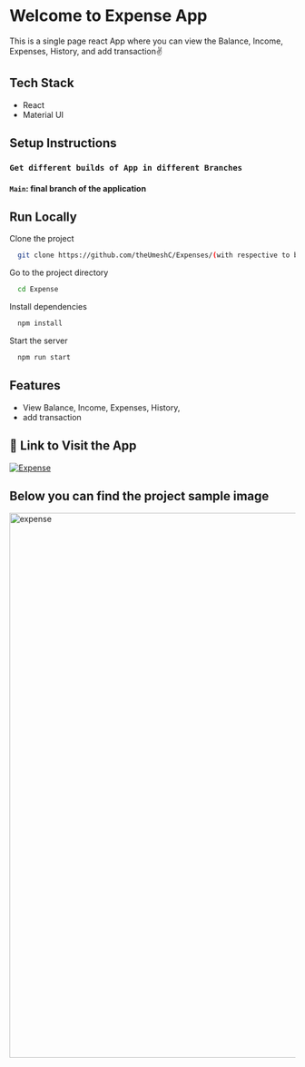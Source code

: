 # Welcome to Expense App

This is a single page react App where you can view the Balance, Income, Expenses, History, and add transaction✌

## Tech Stack
- React
- Material UI 

## Setup Instructions

### `Get different builds of App in different Branches`

#### `Main`: final branch of the application  

## Run Locally

Clone the project

```bash
  git clone https://github.com/theUmeshC/Expenses/(with respective to branches).

```

Go to the project directory

```bash
  cd Expense
```

Install dependencies

```bash
  npm install
```

Start the server

```bash
  npm run start
```

## Features

- View Balance, Income, Expenses, History,
- add transaction

## 🔗 Link to Visit the App 

[![Expense](https://img.shields.io/badge/Expense-000?style=for-the-badge&logo=ko-fi&logoColor=blue)](https://shopify-c2d36.web.app)

## Below you can find the project sample image

<img width="960" alt="expense" src="https://user-images.githubusercontent.com/108338019/210944146-8f3e15c7-5f1e-4a9d-8f58-97289dd8e4b7.png">
